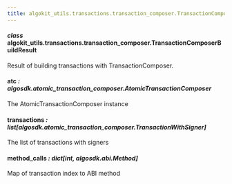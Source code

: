```yaml
---
title: algokit_utils.transactions.transaction_composer.TransactionComposerBuildResult
---
```


#### _class_ algokit_utils.transactions.transaction_composer.TransactionComposerBuildResult

Result of building transactions with TransactionComposer.

#### atc _: algosdk.atomic_transaction_composer.AtomicTransactionComposer_

The AtomicTransactionComposer instance

#### transactions _: list[algosdk.atomic_transaction_composer.TransactionWithSigner]_

The list of transactions with signers

#### method_calls _: dict[int, algosdk.abi.Method]_

Map of transaction index to ABI method
